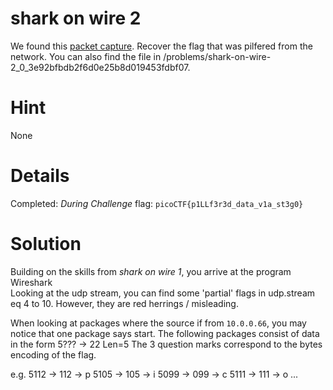 # shark on wire 2
We found this [packet capture](https://2019shell1.picoctf.com/static/dcd259894e0efe9d6e91da2af47e6369/capture.pcap). Recover the flag that was pilfered from the network. You can also find the file in /problems/shark-on-wire-2_0_3e92bfbdb2f6d0e25b8d019453fdbf07.

# Hint
None

# Details
Completed: *During Challenge*
flag: `picoCTF{p1LLf3r3d_data_v1a_st3g0}`

# Solution
Building on the skills from *shark on wire 1*, you arrive at the program Wireshark  
Looking at the udp stream, you can find some 'partial' flags in udp.stream eq 4 to 10. However, they are red herrings / misleading.

When looking at packages where the source if from `10.0.0.66`, you may notice that one package says start. 
The following packages consist of data in the form 5??? -> 22 Len=5
The 3 question marks correspond to the bytes encoding of the flag.

e.g. 
5112 -> 112 -> p
5105 -> 105 -> i
5099 -> 099 -> c
5111 -> 111 -> o
...
